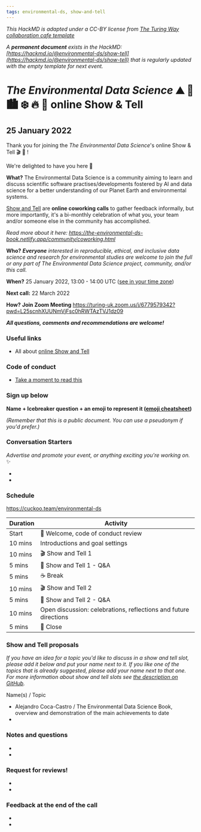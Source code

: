 ```yaml
---
tags: environmental-ds, show-and-tell
---
```

*This HackMD is adapted under a CC-BY license from [_The Turing Way_ collaboration cafe template](https://github.com/alan-turing-institute/the-turing-way/blob/master/book/website/community-handbook/templates/template-coworking-collabcafe.md)*

*A **permanent document** exists in the HackMD: [https://hackmd.io/@environmental-ds/show-tell](https://hackmd.io/@environmental-ds/show-tell) that is regularly updated with the empty template for next event.*

# _The Environmental Data Science_ ⛰ 🌳 🏙️ ❄️ 🔥 🌊  online Show & Tell

## 25 January 2022

Thank you for joining the _The Environmental Data Science_'s online Show & Tell 🎬 💬 ! 

We're delighted to have you here 🎉

**What?** The Environmental Data Science is a community aiming to learn and discuss scientific software practises/developments fostered by AI and data science for a better understanding of our Planet Earth and environmental systems. 

[Show and Tell](https://the-environmental-ds-book.netlify.app/community/coworking/coworking-showtell.html) are **online coworking calls** to gather feedback informally, but more importantly, it's a bi-monthly celebration of what you, your team and/or someone else in the community has accomplished.

*Read more about it here: https://the-environmental-ds-book.netlify.app/community/coworking.html*

**Who?** ***Everyone** interested in reproducible, ethical, and inclusive data science and research for environmental studies are welcome to join the full or any part of The Environmental Data Science project, community, and/or this call.*

**When?** 25 January 2022, 13:00 - 14:00 UTC ([see in your time zone](https://arewemeetingyet.com/London/2022-01-25/13:00))

**Next call:** 22 March 2022

**How?** **Join Zoom Meeting**
https://turing-uk.zoom.us/j/6779579342?pwd=L25scnhXUUNmVjFsc0hRWTAzTVJ1dz09

***All questions, comments and recommendations are welcome!***

### Useful links

* All about [online Show and Tell](https://github.com/alan-turing-institute/environmental-ds-book/blob/master/book/community/coworking/coworking-showtell.md)

### Code of conduct

* [Take a moment to read this](https://github.com/alan-turing-institute/environmental-ds-book/blob/master/CODE_OF_CONDUCT.md)

### Sign up below

**Name + Icebreaker question + an emoji to represent it ([emoji cheatsheet](https://github.com/ikatyang/emoji-cheat-sheet/blob/master/README.md))**

*(Remember that this is a public document. You can use a pseudonym if you'd prefer.)*

### Conversation Starters

*Advertise and promote your event, or anything exciting you're working on.* ✨

* 
*

### Schedule

https://cuckoo.team/environmental-ds

| Duration | Activity |
| ---- | -------- |
| Start | 👋 Welcome, code of conduct review |
| 10 mins | Introductions and goal settings |
| 10 mins | 🎬 Show and Tell 1 |
| 5 mins | 💬 Show and Tell 1 - Q&A |
| 5 mins | ☕️ Break |
| 10 mins | 🎬 Show and Tell 2 |
| 5 mins | 💬 Show and Tell 2 - Q&A |
| 10 mins | Open discussion: celebrations, reflections and future directions |
| 5 mins | 👋 Close |

### Show and Tell proposals

*If you have an idea for a topic you'd like to discuss in a show and tell slot, please add it below and put your name next to it. If you like one of the topics that is already suggested, please add your name next to that one. For more information about show and tell slots see [the description on GitHub](https://github.com/alan-turing-institute/environmental-ds-book/blob/master/book/community/coworking/coworking-showtell.md#show-and-tell-sessions).*

Name(s) / Topic 

* Alejandro Coca-Castro / The Environmental Data Science Book, overview and demonstration of the main achievements to date
* 

### Notes and questions

*
*

### Request for reviews!

*
*

### Feedback at the end of the call

*
*